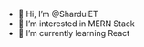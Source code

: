 - 👋 Hi, I’m @ShardulET
- 👀 I’m interested in MERN Stack
- 🌱 I’m currently learning React

<!---
ShardulET/ShardulET is a ✨ special ✨ repository because its `README.md` (this file) appears on your GitHub profile.
You can click the Preview link to take a look at your changes.
--->
